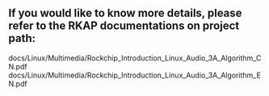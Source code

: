 ## If you would like to know more details, please refer to the RKAP documentations on project path:
docs/Linux/Multimedia/Rockchip_Introduction_Linux_Audio_3A_Algorithm_CN.pdf
docs/Linux/Multimedia/Rockchip_Introduction_Linux_Audio_3A_Algorithm_EN.pdf
